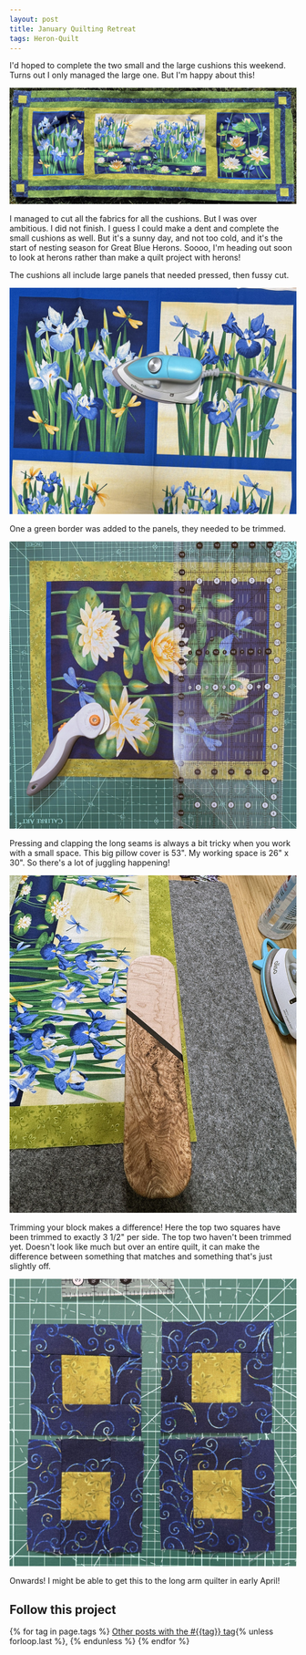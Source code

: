 ```yaml
---
layout: post
title: January Quilting Retreat
tags: Heron-Quilt
---
```

I'd hoped to complete the two small and the large cushions this weekend. Turns out I only managed the large one. But I'm happy about this!

![53 inches by 20 inches large piece of pieced fabric with 3 panels and borders. Colors are all in blues, greens, and yellows. The panels have irises and dragonflies](/images/heron-big-pillow-01.jpg)

I managed to cut all the fabrics for all the cushions. But I was over ambitious. I did not finish. I guess I could make a dent and complete the small cushions as well. But it's a sunny day, and not too cold, and it's the start of nesting season for Great Blue Herons. Soooo, I'm heading out soon to look at herons rather than make a quilt project with herons!

The cushions all include large panels that needed pressed, then fussy cut.

![A small iron on top of a panel of fabric with irises and dragonflies](/images/heron-big-pillow-02.jpg)

One a green border was added to the panels, they needed to be trimmed.

![A panel with a border on top of a green cutting mat, with a quilting ruler and a rotary cutter](/images/heron-big-pillow-03.jpg)

Pressing and clapping the long seams is always a bit tricky when you work with a small space. This big pillow cover is 53". My working space is 26" x 30". So there's a lot of juggling happening!

![Tailors clapper on top of a large piece of fabtic on top of a grey wook pressing mat, with an iron beside.](/images/heron-big-pillow-04.jpg)

Trimming your block makes a difference! Here the top two squares have been trimmed to exactly 3 1/2" per side. The top two haven't been trimmed yet. Doesn't look like much but over an entire quilt, it can make the difference between something that matches and something that's just slightly off.

![Four squares of fabrics on top of a green cutting mat, in two columns of two rows. They are blue with a light green center.](/images/heron-big-pillow-05.jpg)

Onwards! I might be able to get this to the long arm quilter in early April!

## Follow this project

  {% for tag in page.tags %}
  <a class="post" href="/tag/{{tag}}">Other posts with the #{{tag}} tag</a>{% unless forloop.last %}, {% endunless %}
  {% endfor %}